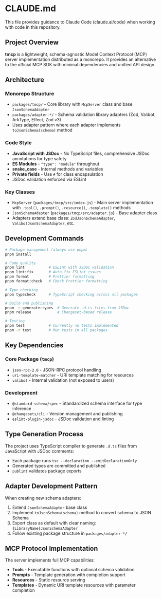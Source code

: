 # CLAUDE.md

This file provides guidance to Claude Code (claude.ai/code) when working with code in this repository.

## Project Overview

**tmcp** is a lightweight, schema-agnostic Model Context Protocol (MCP) server implementation distributed as a monorepo. It provides an alternative to the official MCP SDK with minimal dependencies and unified API design.

## Architecture

### Monorepo Structure
- `packages/tmcp/` - Core library with `McpServer` class and base `JsonSchemaAdapter`
- `packages/adapter-*/` - Schema validation library adapters (Zod, Valibot, ArkType, Effect, Zod v3)
- Uses adapter pattern where each adapter implements `toJsonSchema(schema)` method

### Code Style
- **JavaScript with JSDoc** - No TypeScript files, comprehensive JSDoc annotations for type safety
- **ES Modules** - `"type": "module"` throughout
- **snake_case** - Internal methods and variables
- **Private fields** - Use `#` for class encapsulation
- JSDoc validation enforced via ESLint

### Key Classes
- `McpServer` (`packages/tmcp/src/index.js`) - Main server implementation with `.tool()`, `.prompt()`, `.resource()`, `.template()` methods
- `JsonSchemaAdapter` (`packages/tmcp/src/adapter.js`) - Base adapter class
- Adapters extend base class: `ZodJsonSchemaAdapter`, `ValibotJsonSchemaAdapter`, etc.

## Development Commands

```bash
# Package management (always use pnpm)
pnpm install

# Code quality
pnpm lint           # ESLint with JSDoc validation
pnpm lint:fix       # Auto-fix ESLint issues
pnpm format         # Prettier formatting
pnpm format:check   # Check Prettier formatting

# Type checking
pnpm typecheck      # TypeScript checking across all packages

# Build and publishing
pnpm -r generate:types  # Generate .d.ts files from JSDoc
pnpm release            # Changeset-based release

# Testing
pnpm test           # Currently no tests implemented
pnpm -r test        # Run tests in all packages
```

## Key Dependencies

### Core Package (`tmcp`)
- `json-rpc-2.0` - JSON-RPC protocol handling
- `uri-template-matcher` - URI template matching for resources
- `valibot` - Internal validation (not exposed to users)

### Development
- `@standard-schema/spec` - Standardized schema interface for type inference
- `@changesets/cli` - Version management and publishing
- `eslint-plugin-jsdoc` - JSDoc validation and linting

## Type Generation Process

The project uses TypeScript compiler to generate `.d.ts` files from JavaScript with JSDoc comments:
- Each package runs `tsc --declaration --emitDeclarationOnly` 
- Generated types are committed and published
- `publint` validates package exports

## Adapter Development Pattern

When creating new schema adapters:
1. Extend `JsonSchemaAdapter` base class
2. Implement `toJsonSchema(schema)` method to convert schema to JSON Schema
3. Export class as default with clear naming: `{LibraryName}JsonSchemaAdapter`
4. Follow existing package structure in `packages/adapter-*/`

## MCP Protocol Implementation

The server implements full MCP capabilities:
- **Tools** - Executable functions with optional schema validation
- **Prompts** - Template generation with completion support  
- **Resources** - Static resource serving
- **Templates** - Dynamic URI template resources with parameter completion